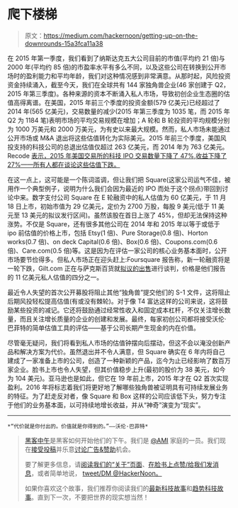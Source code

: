 # 爬下楼梯

> 原文：<https://medium.com/hackernoon/getting-up-on-the-downrounds-15a3fca11a38>

在 2015 年第一季度，我们看到了纳斯达克五大公司目前的市值(平均约 21 倍)与 2000 年(平均约 85 倍)的市盈率水平有多么不同，以及这些公司在转换到公开市场时的盈利能力和平均年龄，我们对这种情况感到非常满意。从那时起，风险投资资金持续涌入，截至今天，我们在全球共有 144 家独角兽企业(46 家创建于 Q2，2015 年第三季度)。各种来源的资本不断涌入私人市场，导致初创企业生态圈的估值高得离谱。在美国，2015 年前三个季度的投资金额(579 亿美元)已经超过了 2014 年(565 亿美元)，交易数量的减少(2015 年第三季度为 1035 笔，而 2015 年 Q2 为 1184 笔)表明市场的平均交易规模在增加；A 轮和 B 轮投资的平均规模分别为 1000 万美元和 2000 万美元，为有史以来最大规模。然而，私人市场未能通过公开市场或 M&A 退出将这些估值转化为实际美元。2015 年前三个季度，美国风投支持的科技公司的总退出估值仅超过 263 亿美元，而 2014 年为 763 亿美元。Recode [表示，2015 年美国交易所的科技 IPO 交易数量下降了 47%,收益下降了 27%——所有人都在谈论这些估值下跌。](http://recode.net/2015/12/21/report-venture-capital-is-a-big-reason-tech-ipos-slowed-in-2015-and-itll-likely-stay-that-way/)

在这一点上，这可能是一个陈词滥调，但让我们把 Square(这家公司运气不佳，被用作一个典型例子，说明为什么我们会因为最近的 IPO 而处于这个拐点)带回到讨论中来。数字支付公司 Square 在 E 轮融资中的私人估值为 60 亿美元，于 11 月 18 日上市，初始市值为 29 亿美元，定价为 2700 万股，每股 9 美元(低于 11 美元至 13 美元的拟议发行区间)。虽然该股在首日上涨了 45%，但却无法保持这种涨势。不仅是 Square，还有很多其他公司在 2014 年和 2015 年以等于或低于 ipo 前估值的价格上市，包括 Etsy(1 倍)、Pure Storage(0.8 倍)、Horton works(0.7 倍)、on deck Capital(0.6 倍)、Box(0.6 倍)、Coupons.com(0.6 倍)、Care.com(0.5 倍)等。这是因为在评估一家公司的核心业务基本面时，公开市场要节俭得多。但私人市场正在迎头赶上:Foursquare 报告称，新一轮融资将是一轮下跌，Gilt.com 正在与萨克斯百货就[拟议的出售](http://www.wsj.com/articles/hudsons-bay-near-deal-to-buy-online-retailer-gilt-groupe-for-250-million-1450131724)进行谈判，价格是他们报告的 11 亿美元私人估值的四分之一。

最近令人失望的首次公开募股将阻止其他“独角兽”提交他们的 S-1 文件，这将阻止后期风投轻松提高估值(有或没有棘轮)。对于像 T4 富达这样的公司来说，这将鼓励某些投资的减记。它还将鼓励通过经常性收入和固定成本杠杆，不仅关注增长数量，而且关注增长质量的企业的创建和发展。最终，每家初创公司都将接受沃伦·巴菲特的简单估值工具的评估——基于公司长期产生现金的内在价值。

尽管毫无疑问，我们将看到私人市场的估值钟摆向后摆动，但这不会以淹没创新产品和解决方案为代价。虽然退出并不令人满意，但 Square 确实在 6 年内将自己建成了一家准备上市的公司，创造了一种新颖的产品，迄今为止已经影响了数百万家企业。脸书上市也令人失望，但其价值稳步上升(最初的股价为 38 美元，如今为 104 美元)。亚马逊也是如此，但它在 19 年前上市，2015 年才在 Q2 首次实现盈利。2016 年将标志着我们将更好地了解哪些独角兽被证明具有可持续发展业务的特征。为了赶走反对者，像 Square 和 Box 这样的公司应该低下头，努力专注于他们的业务基本面，以可持续地增长收益，并从“神奇”演变为“现实”。

*   ********
    *“代价就是你付出的。价值就是你得到的。”——沃伦·巴菲特*

> [黑客中午](http://bit.ly/Hackernoon)是黑客如何开始他们的下午。我们是 [@AMI](http://bit.ly/atAMIatAMI) 家庭的一员。我们现在[接受投稿](http://bit.ly/hackernoonsubmission)并乐意[讨论广告&赞助](mailto:partners@amipublications.com)机会。
> 
> 要了解更多信息，请[阅读我们的“关于”页面](https://goo.gl/4ofytp)、[在脸书上点赞/给我们发消息](http://bit.ly/HackernoonFB)，或者简单地说， [tweet/DM @HackerNoon。](https://goo.gl/k7XYbx)
> 
> 如果你喜欢这个故事，我们推荐你阅读我们的[最新科技故事](http://bit.ly/hackernoonlatestt)和[趋势科技故事](https://hackernoon.com/trending)。直到下一次，不要把世界的现实想当然！